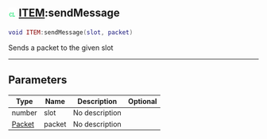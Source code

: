 ## ![client](../../.gitbook/assets/client.png) [ITEM](./readme/item.md):sendMessage

```lua
void ITEM:sendMessage(slot, packet)
```

Sends a packet to the given slot

------
## Parameters

| Type   | Name | Description | Optional |
| ------ | ---- | ----------- | -------: |
| number | slot | No description |  |
| [Packet](./readme/packet.md) | packet | No description |  |

